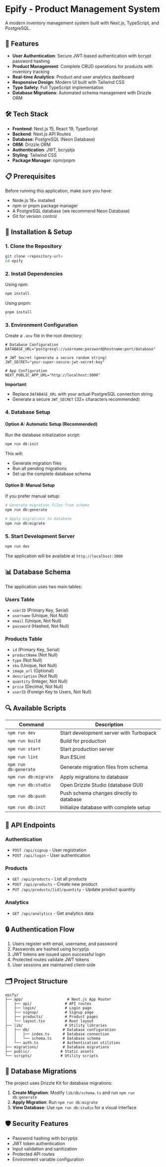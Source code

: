 # Epify - Product Management System

A modern inventory management system built with Next.js, TypeScript, and PostgreSQL.

## 🚀 Features

- **User Authentication**: Secure JWT-based authentication with bcrypt password hashing
- **Product Management**: Complete CRUD operations for products with inventory tracking
- **Real-time Analytics**: Product and user analytics dashboard
- **Responsive Design**: Modern UI built with Tailwind CSS
- **Type Safety**: Full TypeScript implementation
- **Database Migrations**: Automated schema management with Drizzle ORM

## 🛠 Tech Stack

- **Frontend**: Next.js 15, React 19, TypeScript
- **Backend**: Next.js API Routes
- **Database**: PostgreSQL (Neon Database)
- **ORM**: Drizzle ORM
- **Authentication**: JWT, bcryptjs
- **Styling**: Tailwind CSS
- **Package Manager**: npm/pnpm

## 📋 Prerequisites

Before running this application, make sure you have:

- Node.js 18+ installed
- npm or pnpm package manager
- A PostgreSQL database (we recommend Neon Database)
- Git for version control

## 🔧 Installation & Setup

### 1. Clone the Repository

```bash
git clone <repository-url>
cd epify
```

### 2. Install Dependencies

Using npm:
```bash
npm install
```

Using pnpm:
```bash
pnpm install
```

### 3. Environment Configuration

Create a `.env` file in the root directory:

```env
# Database Configuration
DATABASE_URL="postgresql://username:password@hostname:port/database"

# JWT Secret (generate a secure random string)
JWT_SECRET="your-super-secure-jwt-secret-key"

# App Configuration
NEXT_PUBLIC_APP_URL="http://localhost:3000"
```

**Important**: 
- Replace `DATABASE_URL` with your actual PostgreSQL connection string
- Generate a secure `JWT_SECRET` (32+ characters recommended)

### 4. Database Setup

#### Option A: Automatic Setup (Recommended)
Run the database initialization script:

```bash
npm run db:init
```

This will:
- Generate migration files
- Run all pending migrations
- Set up the complete database schema

#### Option B: Manual Setup
If you prefer manual setup:

```bash
# Generate migration files from schema
npm run db:generate

# Apply migrations to database
npm run db:migrate
```

### 5. Start Development Server

```bash
npm run dev
```

The application will be available at `http://localhost:3000`

## 📊 Database Schema

The application uses two main tables:

### Users Table
- `userID` (Primary Key, Serial)
- `username` (Unique, Not Null)
- `email` (Unique, Not Null)
- `password` (Hashed, Not Null)

### Products Table
- `id` (Primary Key, Serial)
- `productName` (Not Null)
- `type` (Not Null)
- `sku` (Unique, Not Null)
- `image_url` (Optional)
- `description` (Not Null)
- `quantity` (Integer, Not Null)
- `price` (Decimal, Not Null)
- `userID` (Foreign Key to Users, Not Null)

## 🔍 Available Scripts

| Command | Description |
|---------|-------------|
| `npm run dev` | Start development server with Turbopack |
| `npm run build` | Build for production |
| `npm run start` | Start production server |
| `npm run lint` | Run ESLint |
| `npm run db:generate` | Generate migration files from schema |
| `npm run db:migrate` | Apply migrations to database |
| `npm run db:studio` | Open Drizzle Studio (database GUI) |
| `npm run db:push` | Push schema changes directly to database |
| `npm run db:init` | Initialize database with complete setup |

## 📡 API Endpoints

### Authentication
- `POST /api/signup` - User registration
- `POST /api/login` - User authentication

### Products
- `GET /api/products` - List all products
- `POST /api/products` - Create new product
- `PUT /api/products/[id]/quantity` - Update product quantity

### Analytics
- `GET /api/analytics` - Get analytics data

## 🔒 Authentication Flow

1. Users register with email, username, and password
2. Passwords are hashed using bcryptjs
3. JWT tokens are issued upon successful login
4. Protected routes validate JWT tokens
5. User sessions are maintained client-side

## 🗂 Project Structure

```
epify/
├── app/                    # Next.js App Router
│   ├── api/               # API routes
│   ├── login/             # Login page
│   ├── signup/            # Signup page
│   ├── products/          # Product pages
│   └── layout.tsx         # Root layout
├── lib/                   # Utility libraries
│   ├── db/               # Database configuration
│   │   ├── index.ts      # Database connection
│   │   └── schema.ts     # Database schema
│   └── auth.ts           # Authentication utilities
├── migrations/           # Database migrations
├── public/              # Static assets
└── scripts/             # Utility scripts
```

## 🔄 Database Migrations

The project uses Drizzle Kit for database migrations:

1. **Create Migration**: Modify `lib/db/schema.ts` and run `npm run db:generate`
2. **Apply Migration**: Run `npm run db:migrate`
3. **View Database**: Use `npm run db:studio` for a visual interface

## 🛡 Security Features

- Password hashing with bcryptjs
- JWT token authentication
- Input validation and sanitization
- Protected API routes
- Environment variable configuration
